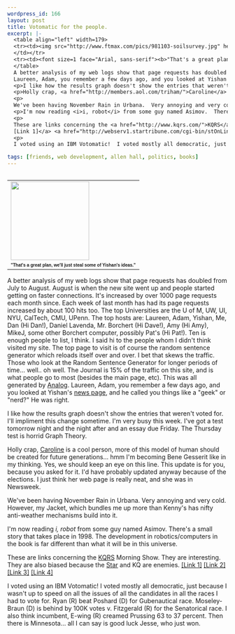```yaml
--- 
wordpress_id: 166
layout: post
title: Votomatic for the people.
excerpt: |-
  <table align="left" width=179>
  <tr><td><img src="http://www.ftmax.com/pics/981103-soilsurvey.jpg" height="179" width="179">
  </td></tr>
  <tr><td><font size=1 face="Arial, sans-serif"><b>"That's a great plan, we'll just steal some of Yishan's ideas."</b></font></td></tr>
  </table>
  A better analysis of my web logs show that page requests has doubled from July to August.  August is when the new site went up and people started getting on faster connections.  It's increased by over 1000 page requests each month since.  Each week of last month has had its page requests increased by about 100 hits too.  The top Universities are the U of M, UW, UI, NYU, CalTech, CMU, UPenn.  The top hosts are: Laureen, Adam, Yishan, Me, Dan (Hi Dan!), Daniel Lavenda, Mr. Borchert (Hi Dave!), Amy (Hi Amy), MikeJ,  some other Borchert computer, possibly Pat's (Hi Pat!).  Ten is enough people to list, I think.  I said hi to the people whom I didn't think visited my site.  The top page to visit is of course the random sentence generator which reloads itself over and over.  I bet that skews the traffic.  Those who look at the Random Sentence Generator for longer periods of time... well.. oh well.  The Journal is 15% of the traffic on this site, and is what people go to most (besides the main page, etc).  This was all generated by <a href="http://www.statslab.cam.ac.uk/~sret1/analog/">Analog</a>.
  Laureen, Adam, you remember a few days ago, and you looked at Yishan's <a href="http://www.contrib.andrew.cmu.edu/~ywong/news/">news page</a>, and he called you things like a "geek" or "nerd?"  He was right. 
  <p>I like how the results graph doesn't show the entries that weren't voted for.  I'll impliment this change sometime.  I'm very busy this week.  I've got a test tomorrow night and the night after and an essay due Friday.  The Thursday test is horrid Graph Theory.
  <p>Holly crap, <a href="http://members.aol.com/triham/">Caroline</a> is a cool person, more of this model of human should be created for future generations... hmm I'm becoming Bene Gesserit like in my thinking.  Yes, we should keep an eye on this line.  This update is for you, because you asked for it.  I'd have probably updated anyway because of the elections.  I just think her web page is really neat, and she was in Newsweek.
  <p>
  We've been having November Rain in Urbana.  Very annoying and very cold.  However, my Jacket, which bundles me up more than Kenny's has nifty anti-weather mechanisms build into it.
  <p>I'm now reading <i>i, robot</i> from some guy named Asimov.  There's a small story that takes place in 1998.  The development in robotics/computers in the book is far different than what it will be in this universe.  
  <p>
  These are links concerning the <a href="http://www.kqrs.com/">KQRS</a> Morning Show</a>.  They are interesting.  They are also biased because the <a href="http://www.startribune.com/">Star</a> and KQ are enemies.  <a href="http://webserv1.startribune.com/cgi-bin/stOnLine/article?thisSlug=ODE01&date=01-Nov-98&word=kqrs">
  [Link 1]</a> <a href="http://webserv1.startribune.com/cgi-bin/stOnLine/article?thisSlug=KQRS03&date=03-Nov-98&word=kqrs">[Link 2]</a> <a href="http://webserv1.startribune.com/cgi-bin/stOnLine/article?thisSlug=1103PM-MN--KQRSAPOLO&date=03-Nov-98&word=kqrs">[Link 3]</a> <a href="http://webserv1.startribune.com/cgi-bin/stOnLine/article?thisSlug=KQRS31&date=31-Oct-98&word=kqrs">[Link 4]</a>
  <p>
  I voted using an IBM Votomatic!  I voted mostly all democratic, just because I wasn't up to speed on all the issues of all the candidates in all the races I had to vote for.  Ryan (R) beat Poshard (D) for Gubenautical race.  Moseley-Braun (D) is behind by 100K votes v. Fitzgerald (R) for the Senatorical race.  I also think incumbent, E-wing (R) creamed Prussing 63 to 37 percent.  Then there is Minnesota... all I can say is good luck Jesse, who just won.

tags: [friends, web development, allen hall, politics, books]
---
```


<table align="left" width=179>
<tr><td><img src="http://www.ftmax.com/pics/981103-soilsurvey.jpg" height="179" width="179">
</td></tr>
<tr><td><font size=1 face="Arial, sans-serif"><b>"That's a great plan, we'll just steal some of Yishan's ideas."</b></font></td></tr>
</table>
A better analysis of my web logs show that page requests has doubled from July to August.  August is when the new site went up and people started getting on faster connections.  It's increased by over 1000 page requests each month since.  Each week of last month has had its page requests increased by about 100 hits too.  The top Universities are the U of M, UW, UI, NYU, CalTech, CMU, UPenn.  The top hosts are: Laureen, Adam, Yishan, Me, Dan (Hi Dan!), Daniel Lavenda, Mr. Borchert (Hi Dave!), Amy (Hi Amy), MikeJ,  some other Borchert computer, possibly Pat's (Hi Pat!).  Ten is enough people to list, I think.  I said hi to the people whom I didn't think visited my site.  The top page to visit is of course the random sentence generator which reloads itself over and over.  I bet that skews the traffic.  Those who look at the Random Sentence Generator for longer periods of time... well.. oh well.  The Journal is 15% of the traffic on this site, and is what people go to most (besides the main page, etc).  This was all generated by <a href="http://www.statslab.cam.ac.uk/~sret1/analog/">Analog</a>.
Laureen, Adam, you remember a few days ago, and you looked at Yishan's <a href="http://www.contrib.andrew.cmu.edu/~ywong/news/">news page</a>, and he called you things like a "geek" or "nerd?"  He was right. 
<p>I like how the results graph doesn't show the entries that weren't voted for.  I'll impliment this change sometime.  I'm very busy this week.  I've got a test tomorrow night and the night after and an essay due Friday.  The Thursday test is horrid Graph Theory.
<p>Holly crap, <a href="http://members.aol.com/triham/">Caroline</a> is a cool person, more of this model of human should be created for future generations... hmm I'm becoming Bene Gesserit like in my thinking.  Yes, we should keep an eye on this line.  This update is for you, because you asked for it.  I'd have probably updated anyway because of the elections.  I just think her web page is really neat, and she was in Newsweek.
<p>
We've been having November Rain in Urbana.  Very annoying and very cold.  However, my Jacket, which bundles me up more than Kenny's has nifty anti-weather mechanisms build into it.
<p>I'm now reading <i>i, robot</i> from some guy named Asimov.  There's a small story that takes place in 1998.  The development in robotics/computers in the book is far different than what it will be in this universe.  
<p>
These are links concerning the <a href="http://www.kqrs.com/">KQRS</a> Morning Show</a>.  They are interesting.  They are also biased because the <a href="http://www.startribune.com/">Star</a> and KQ are enemies.  <a href="http://webserv1.startribune.com/cgi-bin/stOnLine/article?thisSlug=ODE01&date=01-Nov-98&word=kqrs">
[Link 1]</a> <a href="http://webserv1.startribune.com/cgi-bin/stOnLine/article?thisSlug=KQRS03&date=03-Nov-98&word=kqrs">[Link 2]</a> <a href="http://webserv1.startribune.com/cgi-bin/stOnLine/article?thisSlug=1103PM-MN--KQRSAPOLO&date=03-Nov-98&word=kqrs">[Link 3]</a> <a href="http://webserv1.startribune.com/cgi-bin/stOnLine/article?thisSlug=KQRS31&date=31-Oct-98&word=kqrs">[Link 4]</a>
<p>
I voted using an IBM Votomatic!  I voted mostly all democratic, just because I wasn't up to speed on all the issues of all the candidates in all the races I had to vote for.  Ryan (R) beat Poshard (D) for Gubenautical race.  Moseley-Braun (D) is behind by 100K votes v. Fitzgerald (R) for the Senatorical race.  I also think incumbent, E-wing (R) creamed Prussing 63 to 37 percent.  Then there is Minnesota... all I can say is good luck Jesse, who just won.
